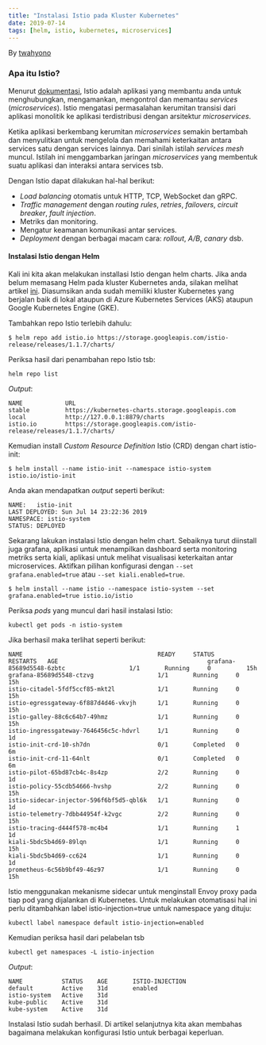 ```yaml
---
title: "Instalasi Istio pada Kluster Kubernetes"
date: 2019-07-14
tags: [helm, istio, kubernetes, microservices]
---
```


By [twahyono](mailto:twahyono@qnp.co.id)

### Apa itu Istio?
Menurut [dokumentasi](https://istio.io/docs/concepts/what-is-istio/), Istio adalah aplikasi yang membantu anda untuk menghubungkan, mengamankan, mengontrol dan memantau _services_ (_microservices_). Istio mengatasi permasalahan kerumitan transisi dari aplikasi monolitik ke aplikasi terdistribusi dengan arsitektur _microservices_.

Ketika aplikasi berkembang kerumitan _microservices_ semakin bertambah dan menyulitkan untuk mengelola dan memahami keterkaitan antara services satu dengan services lainnya. Dari sinilah istilah _services mesh_ muncul. Istilah ini menggambarkan jaringan _microservices_ yang membentuk suatu aplikasi dan interaksi antara services tsb.

Dengan Istio dapat dilakukan hal-hal berikut:

- _Load balancing_ otomatis untuk HTTP, TCP, WebSocket dan gRPC.
- _Traffic management_ dengan _routing rules_, _retries_, _failovers_, _circuit breaker_, _fault injection_.
- Metriks dan monitoring.
- Mengatur keamanan komunikasi antar services.
- _Deployment_ dengan berbagai macam cara: _rollout_, _A/B_, _canary_ dsb.

#### Instalasi Istio dengan Helm
Kali ini kita akan melakukan installasi Istio dengan helm charts. Jika anda belum memasang Helm pada kluster Kubernetes anda, silakan melihat artikel [ini](https://qnpindonesia.github.io/helm-installation). Diasumsikan anda sudah memiliki kluster Kubernetes yang berjalan baik di lokal ataupun di Azure Kubernetes Services (AKS) ataupun Google Kubernetes Engine (GKE).

Tambahkan repo Istio terlebih dahulu:
```
$ helm repo add istio.io https://storage.googleapis.com/istio-release/releases/1.1.7/charts/
```

Periksa hasil dari penambahan repo Istio tsb:
```
helm repo list
```

_Output_:
```
NAME            URL
stable          https://kubernetes-charts.storage.googleapis.com
local           http://127.0.0.1:8879/charts
istio.io        https://storage.googleapis.com/istio-release/releases/1.1.7/charts/
```

Kemudian install _Custom Resource Definition_ Istio (CRD) dengan chart istio-init:
```
$ helm install --name istio-init --namespace istio-system istio.io/istio-init
```

Anda akan mendapatkan _output_ seperti berikut:
```
NAME:   istio-init
LAST DEPLOYED: Sun Jul 14 23:22:36 2019
NAMESPACE: istio-system
STATUS: DEPLOYED
```

Sekarang lakukan instalasi Istio dengan helm chart. Sebaiknya turut diinstall juga grafana, aplikasi untuk menampilkan dashboard serta monitoring metriks serta kiali, aplikasi untuk melihat visualisasi keterkaitan antar microservices. Aktifkan pilihan konfigurasi dengan ```--set grafana.enabled=true``` atau ```--set kiali.enabled=true```.

```
$ helm install --name istio --namespace istio-system --set grafana.enabled=true istio.io/istio
```

Periksa _pods_ yang muncul dari hasil instalasi Istio:
```
kubectl get pods -n istio-system
```

Jika berhasil maka terlihat seperti berikut:
```
NAME                                      READY     STATUS      RESTARTS   AGE                                          grafana-85689d5548-6zbtc                  1/1       Running     0          15h
grafana-85689d5548-ctzvg                  1/1       Running     0          15h
istio-citadel-5fdf5ccf85-mkt2l            1/1       Running     0          15h
istio-egressgateway-6f887d4d46-vkvjh      1/1       Running     0          15h
istio-galley-88c6c64b7-49hmz              1/1       Running     0          15h
istio-ingressgateway-7646456c5c-hdvrl     1/1       Running     0          1d
istio-init-crd-10-sh7dn                   0/1       Completed   0          6m
istio-init-crd-11-64nlt                   0/1       Completed   0          6m
istio-pilot-65bd87cb4c-8s4zp              2/2       Running     0          1d
istio-policy-55cdb54666-hvshp             2/2       Running     0          15h
istio-sidecar-injector-596f6bf5d5-qbl6k   1/1       Running     0          1d
istio-telemetry-7dbb44954f-k2vgc          2/2       Running     0          15h
istio-tracing-d444f578-mc4b4              1/1       Running     1          1d
kiali-5bdc5b4d69-89lqn                    1/1       Running     0          15h
kiali-5bdc5b4d69-cc624                    1/1       Running     0          1d
prometheus-6c56b9bf49-46z97               1/1       Running     0          15h
```

Istio menggunakan mekanisme sidecar untuk menginstall Envoy proxy pada tiap pod yang dijalankan di Kubernetes. Untuk melakukan otomatisasi hal ini perlu ditambahkan label istio-injection=true untuk namespace yang dituju:

```
kubectl label namespace default istio-injection=enabled
```

Kemudian periksa hasil dari pelabelan tsb
```
kubectl get namespaces -L istio-injection
```

_Output_:
```
NAME           STATUS    AGE       ISTIO-INJECTION
default        Active    31d       enabled
istio-system   Active    31d
kube-public    Active    31d
kube-system    Active    31d
```

Instalasi Istio sudah berhasil. Di artikel selanjutnya kita akan membahas bagaimana melakukan konfigurasi Istio untuk berbagai keperluan. 